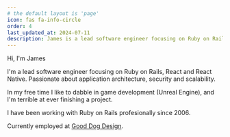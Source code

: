 ```yaml
---
# the default layout is 'page'
icon: fas fa-info-circle
order: 4
last_updated_at: 2024-07-11
description: James is a lead software engineer focusing on Ruby on Rails, React and React Native. Passionate about application architecture, security and scalability.
---
```


Hi, I'm James

I'm a lead software engineer focusing on Ruby on Rails, React and React Native. Passionate about application architecture, security and scalability.

In my free time I like to dabble in game development (Unreal Engine), and I'm terrible at ever finishing a project.

I have been working with Ruby on Rails profesionally since 2006.

Currently employed at [Good Dog Design](https://gooddogdesign.com/).
